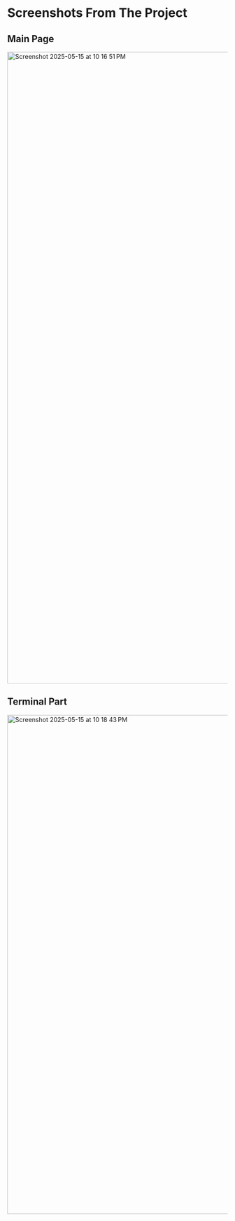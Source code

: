 # Screenshots From The Project
## Main Page
<img width="1440" alt="Screenshot 2025-05-15 at 10 16 51 PM" src="https://github.com/user-attachments/assets/1add5482-9003-451b-b208-bd33ca8a9747" />

## Terminal Part
<img width="1138" alt="Screenshot 2025-05-15 at 10 18 43 PM" src="https://github.com/user-attachments/assets/26414524-d6ae-4ad8-8015-5f99762ad8f4" />
